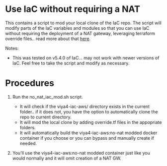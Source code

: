 # Use IaC without requiring a NAT

This contains a script to mod your local clone of the IaC repo.  The script will modify parts of the IaC variables and modules so that you can use IaC without requiring the deployment of a NAT gateway, leveraging terraform override files.. read more about that [here](https://developer.hashicorp.com/terraform/language/files/override).

Notes: 

- This was tested on v5.4.0 of IaC... may not work with newer versions of IaC.  Feel free to take the script and modify as necessary.

# Procedures

1. Run the no_nat_iac_mod.sh script.

    - It will check if the viya4-iac-aws/ directory exists in the current folder.. if it does not, you have the option to automatically clone the repo to current directory.
    - It will mod the local clone by adding override.tf files in the appopriate folders.
    - It will automatically build the viya4-iac-aws:no-nat modded docker container if you choose or you can bypass and manually create if needed.

3. You'll use the viya4-iac-aws:no-nat modded container just like you would normally and it will omit creation of a NAT GW. 